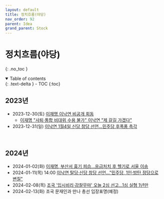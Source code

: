 ```yaml
---
layout: default
title: 정치흐름(야당)
nav_order: 92
parent: Idea
grand_parent: Stock
---
```


# 정치흐름(야당)
{: .no_toc }

<details open markdown="block">
  <summary>
    Table of contents
  </summary>
  {: .text-delta }
- TOC
{:toc}
</details>
<!------------------------------------ STEP ------------------------------------>

## 2023년
<!--- 2023-10-11 이전 검토 필요 --->

* 2023-12-30(토)  [이재명 이낙연 비공개 회동](https://www.chosun.com/politics/assembly/2023/12/30/FVJXZGCD6BHQJNNNPBDLCDJWOA/?utm_source=naver&utm_medium=referral&utm_campaign=naver-news)
    * [이재명 "사퇴·통합 비대위 수용 불가" 이낙연 "제 갈길 가겠다"](https://www.yna.co.kr/view/AKR20231230023400001?input=1195m)
* 2023-12-31(일) [이낙연 1월4일 신당 창당 선언…민주당 후폭풍 촉각](https://www.joongang.co.kr/article/25218778)

<br>

## 2024년

* 2024-01-02(화) [이재명, 부산서 흉기 피습…응급처치 후 헬기로 서울 이송](https://www.yna.co.kr/view/AKR20240102054955001?input=1195m)
* 2024-01-11(목) 14:00 [이낙연 탈당·신당 창당 선언…"민주당, 1인·방탄 정당으로 변질"](https://news.jtbc.co.kr/article/article.aspx?news_id=NB12160316)
* 2024-02-08(목) [조국 '입시비리·감찰무마' 오늘 2심 선고…1심 실형 1년만](https://www.yna.co.kr/view/AKR20240207170100004?input=1195m)
* 2024-02-13(화) 조국 문재인과 만나 총선 입장표명(예정)